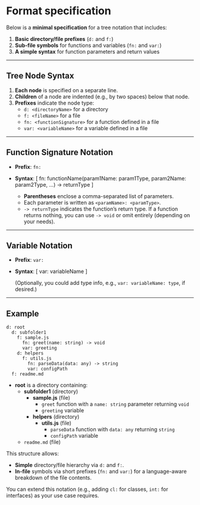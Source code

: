 # Format specification

Below is a **minimal specification** for a tree notation that includes:

1. **Basic directory/file prefixes** (`d:` and `f:`)
2. **Sub-file symbols** for functions and variables (`fn:` and `var:`)
3. **A simple syntax** for function parameters and return values

---

## Tree Node Syntax

1. **Each node** is specified on a separate line.
2. **Children** of a node are indented (e.g., by two spaces) below that node.
3. **Prefixes** indicate the node type:
   - `d: <directoryName>` for a directory
   - `f: <fileName>` for a file
   - `fn: <functionSignature>` for a function defined in a file
   - `var: <variableName>` for a variable defined in a file

---

## Function Signature Notation

- **Prefix**: `fn:`
- **Syntax**:
  \[
    fn: functionName(param1Name: param1Type, param2Name: param2Type, ...) -> returnType
  \]

  - **Parentheses** enclose a comma-separated list of parameters.
  - Each parameter is written as `<paramName>: <paramType>`.
  - `-> returnType` indicates the function’s return type. If a function returns nothing, you can use `-> void` or omit entirely (depending on your needs).

---

## Variable Notation

- **Prefix**: `var:`
- **Syntax**:
  \[
    var: variableName
  \]

  (Optionally, you could add type info, e.g., `var: variableName: type`, if desired.)

---

## Example

```plaintext
d: root
  d: subfolder1
    f: sample.js
      fn: greet(name: string) -> void
      var: greeting
    d: helpers
      f: utils.js
        fn: parseData(data: any) -> string
        var: configPath
  f: readme.md
```

- **root** is a directory containing:
  - **subfolder1** (directory)
    - **sample.js** (file)
      - `greet` function with a `name: string` parameter returning `void`
      - `greeting` variable
    - **helpers** (directory)
      - **utils.js** (file)
        - `parseData` function with `data: any` returning `string`
        - `configPath` variable
  - `readme.md` (file)

This structure allows:
- **Simple** directory/file hierarchy via `d:` and `f:`.
- **In-file** symbols via short prefixes (`fn:` and `var:`) for a language-aware breakdown of the file contents.

You can extend this notation (e.g., adding `cl:` for classes, `int:` for interfaces) as your use case requires.

